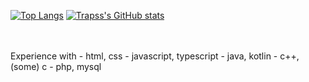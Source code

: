 
[![Top Langs](https://github-readme-stats.vercel.app/api/top-langs/?username=Trapss&theme=radical)](https://github.com/anuraghazra/github-readme-stats) 
[![Trapss's GitHub stats](https://github-readme-stats.vercel.app/api?username=Trapss&theme=radical)](https://github.com/anuraghazra/github-readme-stats)

<br>
<br>
Experience with  
- html, css  
- javascript, typescript  
- java, kotlin  
- c++, (some) c  
- php, mysql  

